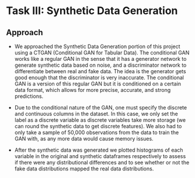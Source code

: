 # Task III: Synthetic Data Generation

## Approach

- We approached the Synthetic Data Generation portion of this project using a CTGAN (Conditional GAN for Tabular Data). The conditional GAN works like a regular GAN in the sense that it has a generator network to generate synthetic data based on noise, and a discriminator network to differentiate between real and fake data. The idea is the generator gets good enough that the discriminator is very inaccurate. The conditional GAN is a version of this regular GAN but it is conditioned on a certain data format, which allows for more precise, accurate, and strong predictions.

- Due to the conditional nature of the GAN, one must specify the discrete and continuous columns in the dataset. In this case, we only set the label as a discrete variable as discrete variables take more storage (we can round the synthetic data to get discrete features). We also had to only take a sample of 50,000 observations from the data to train the GAN with, as any more data would cause memory issues.

- After the synthetic data was generated we plotted histograms of each variable in the original and synthetic dataframes respectively to assess if there were any distributional differences and to see whether or not the fake data distributions mapped the real data distributions.

  
